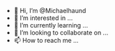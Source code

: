 - 👋 Hi, I’m @Michaelhaund
- 👀 I’m interested in ...
- 🌱 I’m currently learning ...
- 💞️ I’m looking to collaborate on ...
- 📫 How to reach me ...

<!---
Michaelhaund/Michaelhaund is a ✨ special ✨ repository because its `README.md` (this file) appears on your GitHub profile.
You can click the Preview link to take a look at your changes.
--->

